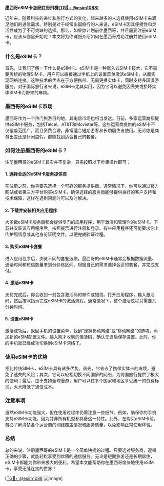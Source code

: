 **墨西哥eSIM卡怎麽註冊飛機[[TG💪+ @esim1088](https://t.me/s/esim1088)]**

近年来，随着科技的进步和旅行方式的变化，越来越多的人选择使用eSIM卡来满足他们的通信需求。特别是对于经常出国旅行的人来说，eSIM卡因其便捷性和灵活性成为了不可或缺的选择。那么，如果你计划前往墨西哥，并且需要注册eSIM卡，应该从哪里开始呢？本文将为你详细介绍如何在墨西哥成功注册并使用eSIM卡。

### 什么是eSIM卡？

首先，让我们了解一下什么是eSIM卡。eSIM卡是一种嵌入式SIM卡技术，它不需要传统的物理SIM卡。用户可以直接通过手机上的设置菜单激活eSIM卡，从而实现网络连接。这种技术的优点在于方便携带、无需更换实体卡，同时支持多国漫游服务。对于国际旅行者来说，eSIM卡尤其实用，因为它可以避免因丢失或损坏实体SIM卡而带来的麻烦。

### 墨西哥的eSIM卡市场

墨西哥作为一个热门旅游目的地，其电信市场也相当发达。目前，多家运营商都提供eSIM卡服务，包括Telcel、AT&T和Movistar等。这些运营商提供的eSIM卡不仅覆盖范围广，而且资费合理，非常适合短期游客和长期居住者使用。无论你是商务出差还是休闲度假，都能找到适合自己的套餐。

### 如何注册墨西哥的eSIM卡？

注册墨西哥的eSIM卡其实并不复杂，只需按照以下步骤操作即可：

#### 1. 选择合适的eSIM卡服务提供商

在注册之前，你需要先选择一个可靠的服务提供商。通常情况下，你可以通过官方网站或者第三方平台购买eSIM卡。确保选择的服务商能够提供良好的客户支持和技术保障，这样在遇到问题时可以及时解决。

#### 2. 下载并安装相关应用程序

大多数eSIM卡服务商都会提供专门的应用程序，用于激活和管理你的eSIM卡。下载并安装该应用程序后，按照提示进行注册和登录。有些应用程序还可能要求你上传护照信息或其他身份证明文件，以便完成验证过程。

#### 3. 购买eSIM卡套餐

进入应用程序后，浏览不同的套餐选项。墨西哥的eSIM卡通常会根据数据流量、通话时间和短信数量来划分价格区间。根据自己的需求选择合适的套餐，并完成支付。

#### 4. 激活eSIM卡

支付完成后，你会收到一封包含激活码的邮件或短信。打开应用程序，输入激活码，然后按照指示完成eSIM卡的激活流程。通常情况下，整个激活过程只需要几分钟时间。

#### 5. 设置eSIM卡

激活成功后，返回手机的设置菜单，找到“蜂窝移动网络”或“移动网络”的选项，添加新的eSIM配置文件。输入刚才收到的激活码，确认无误后保存设置。此时，你的手机就已经成功切换到eSIM卡网络了。

### 使用eSIM卡的优势

相比传统SIM卡，eSIM卡具有诸多优势。首先，它省去了携带实体卡的麻烦，避免了遗失的风险；其次，它可以轻松切换不同国家的网络，为跨国旅行提供了极大的便利；最后，由于支持全球漫游，用户可以在多个国家和地区享受统一的资费标准，大大降低了通信成本。

### 注意事项

虽然eSIM卡功能强大，但在使用过程中仍需注意一些细节。例如，确保你的手机支持eSIM卡功能，因为并非所有机型都具备这一特性。此外，在购买eSIM卡前，务必了解清楚各个运营商的网络覆盖情况和服务质量，以免影响正常使用体验。

### 总结

总的来说，注册墨西哥的eSIM卡是一个简单快捷的过程。只要选对服务商，遵循正确的步骤，就能轻松享受到优质的通信服务。无论是短期旅游还是长期居住，eSIM卡都能为你带来极大的便利。希望本文能帮助你在墨西哥愉快地使用eSIM卡，享受无缝连接的世界！

[[TG💪+ @esim1088](https://t.me/s/esim1088) ![Image](https://i.postimg.cc/4NQfJmqS/Snipaste-2025-05-13-00-14-12.png)]